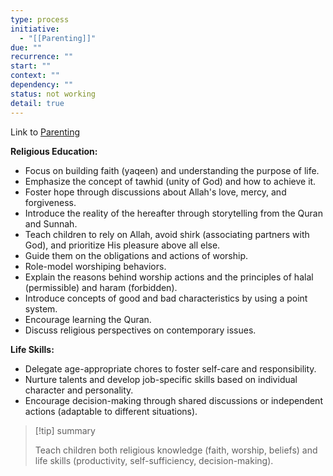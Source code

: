 ```yaml
---
type: process
initiative:
  - "[[Parenting]]"
due: ""
recurrence: ""
start: ""
context: ""
dependency: ""
status: not working
detail: true
---
```


Link to [Parenting](Initiatives/worship/Parenting.md)

**Religious Education:**

* Focus on building faith (yaqeen) and understanding the purpose of life.
* Emphasize the concept of tawhid (unity of God) and how to achieve it.
* Foster hope through discussions about Allah's love, mercy, and forgiveness.
* Introduce the reality of the hereafter through storytelling from the Quran and Sunnah.
* Teach children to rely on Allah, avoid shirk (associating partners with God), and prioritize His pleasure above all else.
* Guide them on the obligations and actions of worship.
* Role-model worshiping behaviors.
* Explain the reasons behind worship actions and the principles of halal (permissible) and haram (forbidden).
* Introduce concepts of good and bad characteristics by using a point system.
* Encourage learning the Quran.
* Discuss religious perspectives on contemporary issues.

**Life Skills:**

* Delegate age-appropriate chores to foster self-care and responsibility.
* Nurture talents and develop job-specific skills based on individual character and personality.
* Encourage decision-making through shared discussions or independent actions (adaptable to different situations).

> [!tip] summary
> 
> 
> Teach children both religious knowledge (faith, worship, beliefs) and life skills (productivity, self-sufficiency, decision-making).
> 


